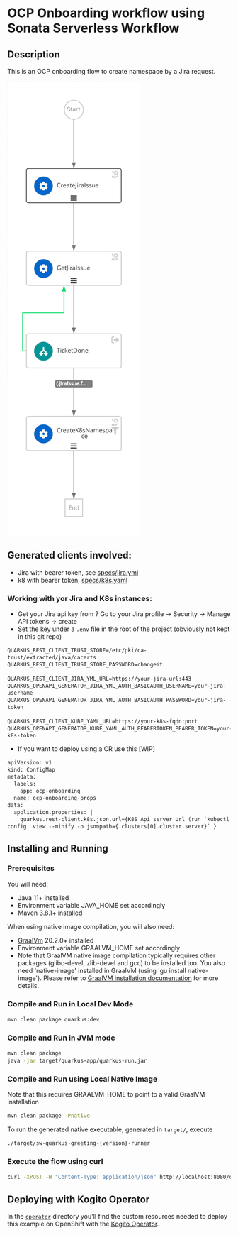 # OCP Onboarding workflow using Sonata Serverless Workflow

## Description

This is an OCP onboarding flow to create namespace by a Jira request.

![SWF VIZ](https://raw.githubusercontent.com/ederign/ocp-onboarding-swf/patch-1/src/main/resources/ocp-onboarding.svg)


## Generated clients involved:
- Jira with bearer token, see [specs/jira.yml](src/main/resources/specs/jira.yml)
- k8 with bearer token, [specs/k8s.yaml](src/main/resources/specs/kube.yaml)

### Working with yor Jira and K8s instances:
- Get your Jira api key from ? Go to your Jira profile -> Security -> Manage API tokens -> create
- Set the key under a `.env` file in the root of the project (obviously not kept in this git repo)
```
QUARKUS_REST_CLIENT_TRUST_STORE=/etc/pki/ca-trust/extracted/java/cacerts
QUARKUS_REST_CLIENT_TRUST_STORE_PASSWORD=changeit

QUARKUS_REST_CLIENT_JIRA_YML_URL=https://your-jira-url:443
QUARKUS_OPENAPI_GENERATOR_JIRA_YML_AUTH_BASICAUTH_USERNAME=your-jira-username
QUARKUS_OPENAPI_GENERATOR_JIRA_YML_AUTH_BASICAUTH_PASSWORD=your-jira-token

QUARKUS_REST_CLIENT_KUBE_YAML_URL=https://your-k8s-fqdn:port
QUARKUS_OPENAPI_GENERATOR_KUBE_YAML_AUTH_BEARERTOKEN_BEARER_TOKEN=your-k8s-token

```
  

- If you want to deploy using a CR use this [WIP] 
```
apiVersion: v1
kind: ConfigMap
metadata:
  labels:
    app: ocp-onboarding
  name: ocp-onboarding-props
data:
  application.properties: |
    quarkus.rest-client.k8s.json.url={K8S Api server Url (run `kubectl config  view --minify -o jsonpath={.clusters[0].cluster.server}` }

```



## Installing and Running

### Prerequisites
 
You will need:
  - Java 11+ installed
  - Environment variable JAVA_HOME set accordingly
  - Maven 3.8.1+ installed

When using native image compilation, you will also need: 
  - [GraalVm](https://www.graalvm.org/downloads/) 20.2.0+ installed
  - Environment variable GRAALVM_HOME set accordingly
  - Note that GraalVM native image compilation typically requires other packages (glibc-devel, zlib-devel and gcc) to be installed too.  You also need 'native-image' installed in GraalVM (using 'gu install native-image'). Please refer to [GraalVM installation documentation](https://www.graalvm.org/docs/reference-manual/aot-compilation/#prerequisites) for more details.

### Compile and Run in Local Dev Mode

```sh
mvn clean package quarkus:dev
```

### Compile and Run in JVM mode

```sh
mvn clean package 
java -jar target/quarkus-app/quarkus-run.jar
```


### Compile and Run using Local Native Image
Note that this requires GRAALVM_HOME to point to a valid GraalVM installation

```sh
mvn clean package -Pnative
```
  
To run the generated native executable, generated in `target/`, execute

```sh
./target/sw-quarkus-greeting-{version}-runner
```

### Execute the flow using curl

```sh
curl -XPOST -H "Content-Type: application/json" http://localhost:8080/ocpob -d '{"namespace": "my-new-namespace"}'
```


## Deploying with Kogito Operator

In the [`operator`](operator) directory you'll find the custom resources needed to deploy this example on OpenShift with the [Kogito Operator](https://docs.jboss.org/kogito/release/latest/html_single/#chap_kogito-deploying-on-openshift).

